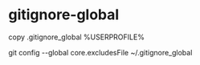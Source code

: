# gitignore-global
copy .gitignore_global %USERPROFILE%

git config --global core.excludesFile ~/.gitignore_global
